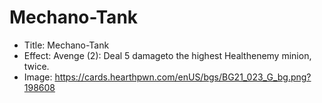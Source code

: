 # Mechano-Tank
- Title:  Mechano-Tank
- Effect:  Avenge (2): Deal 5 damageto the highest Healthenemy minion, twice.
- Image:  https://cards.hearthpwn.com/enUS/bgs/BG21_023_G_bg.png?198608

